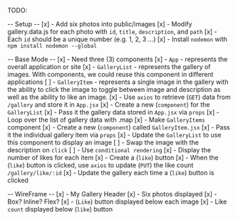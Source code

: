 TODO:

-- Setup --
    [x] - Add six photos into public/images
    [x] - Modify gallery.data.js for each photo with `id`, `title`, `description`, and `path`
        [x] - Each `id` should be a unique number (e.g. 1, 2, 3 ...)
    [x] - Install `nodemon` with `npm install nodemon --global`

-- Base Mode --
    [x] - Need three (3) components
        [x] - `App` - represents the overall application or site 
        [x] - `GalleryList` - represents the gallery of images. With components, we could reuse this component in different applications
        [ ] - `GalleryItem` - represents a single image in the gallery with the ability to click the image to toggle between image and description as well as the ability to like an image.
    [x] - Use `axios` to retrieve (`GET`) data from `/gallery` and store it in `App.jsx`
    [x] - Create a new (`component`) for the `GalleryList`
        [x] - Pass it the gallery data stored in `App.jsx` via `props`
            [x] - Loop over the list of gallery data with .map
            [x] - Make `GalleryItems` component
    [x] - Create a new (`component`) called `GalleryItem.jsx`
        [x] - Pass it the individual gallery item via `props`
            [x] - Update the `GalleryList` to use this component to display an image
            [ ] - Swap the image with the description on `click`
            [ ] - Use `conditional rendering`
            [x] - Display the number of likes for each item
                [x] - Create a (`like`) button
            [x] - When the (`like`) button is clicked, use `axios` to update (`PUT`) the like count `/gallery/like/:id`
            [x] - Update the gallery each time a (`like`) button is clicked

-- WireFrame --
    [x] - My Gallery Header
    [x] - Six photos displayed
        [x] - Box? Inline? Flex?
        [x] - (`Like`) button displayed below each image
        [x] - Like `count` displayed below (`like`) button 